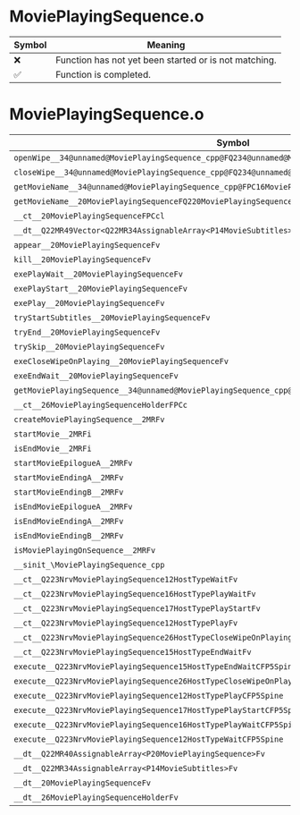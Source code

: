 # MoviePlayingSequence.o
| Symbol | Meaning 
| ------------- | ------------- 
| :x: | Function has not yet been started or is not matching. 
| :white_check_mark: | Function is completed. 


# MoviePlayingSequence.o
| Symbol | Decompiled? |
| ------------- | ------------- |
| `openWipe__34@unnamed@MoviePlayingSequence_cpp@FQ234@unnamed@MoviePlayingSequence_cpp@8WipeTypel` | :x: |
| `closeWipe__34@unnamed@MoviePlayingSequence_cpp@FQ234@unnamed@MoviePlayingSequence_cpp@8WipeTypel` | :x: |
| `getMovieName__34@unnamed@MoviePlayingSequence_cpp@FPC16MoviePlayingInfo` | :x: |
| `getMovieName__20MoviePlayingSequenceFQ220MoviePlayingSequence9MovieType` | :x: |
| `__ct__20MoviePlayingSequenceFPCcl` | :x: |
| `__dt__Q22MR49Vector<Q22MR34AssignableArray<P14MovieSubtitles>>Fv` | :x: |
| `appear__20MoviePlayingSequenceFv` | :x: |
| `kill__20MoviePlayingSequenceFv` | :x: |
| `exePlayWait__20MoviePlayingSequenceFv` | :x: |
| `exePlayStart__20MoviePlayingSequenceFv` | :x: |
| `exePlay__20MoviePlayingSequenceFv` | :x: |
| `tryStartSubtitles__20MoviePlayingSequenceFv` | :x: |
| `tryEnd__20MoviePlayingSequenceFv` | :x: |
| `trySkip__20MoviePlayingSequenceFv` | :x: |
| `exeCloseWipeOnPlaying__20MoviePlayingSequenceFv` | :x: |
| `exeEndWait__20MoviePlayingSequenceFv` | :x: |
| `getMoviePlayingSequence__34@unnamed@MoviePlayingSequence_cpp@Fi` | :x: |
| `__ct__26MoviePlayingSequenceHolderFPCc` | :x: |
| `createMoviePlayingSequence__2MRFv` | :x: |
| `startMovie__2MRFi` | :x: |
| `isEndMovie__2MRFi` | :x: |
| `startMovieEpilogueA__2MRFv` | :x: |
| `startMovieEndingA__2MRFv` | :x: |
| `startMovieEndingB__2MRFv` | :x: |
| `isEndMovieEpilogueA__2MRFv` | :x: |
| `isEndMovieEndingA__2MRFv` | :x: |
| `isEndMovieEndingB__2MRFv` | :x: |
| `isMoviePlayingOnSequence__2MRFv` | :x: |
| `__sinit_\MoviePlayingSequence_cpp` | :x: |
| `__ct__Q223NrvMoviePlayingSequence12HostTypeWaitFv` | :x: |
| `__ct__Q223NrvMoviePlayingSequence16HostTypePlayWaitFv` | :x: |
| `__ct__Q223NrvMoviePlayingSequence17HostTypePlayStartFv` | :x: |
| `__ct__Q223NrvMoviePlayingSequence12HostTypePlayFv` | :x: |
| `__ct__Q223NrvMoviePlayingSequence26HostTypeCloseWipeOnPlayingFv` | :x: |
| `__ct__Q223NrvMoviePlayingSequence15HostTypeEndWaitFv` | :x: |
| `execute__Q223NrvMoviePlayingSequence15HostTypeEndWaitCFP5Spine` | :x: |
| `execute__Q223NrvMoviePlayingSequence26HostTypeCloseWipeOnPlayingCFP5Spine` | :x: |
| `execute__Q223NrvMoviePlayingSequence12HostTypePlayCFP5Spine` | :x: |
| `execute__Q223NrvMoviePlayingSequence17HostTypePlayStartCFP5Spine` | :x: |
| `execute__Q223NrvMoviePlayingSequence16HostTypePlayWaitCFP5Spine` | :x: |
| `execute__Q223NrvMoviePlayingSequence12HostTypeWaitCFP5Spine` | :x: |
| `__dt__Q22MR40AssignableArray<P20MoviePlayingSequence>Fv` | :x: |
| `__dt__Q22MR34AssignableArray<P14MovieSubtitles>Fv` | :x: |
| `__dt__20MoviePlayingSequenceFv` | :x: |
| `__dt__26MoviePlayingSequenceHolderFv` | :x: |
